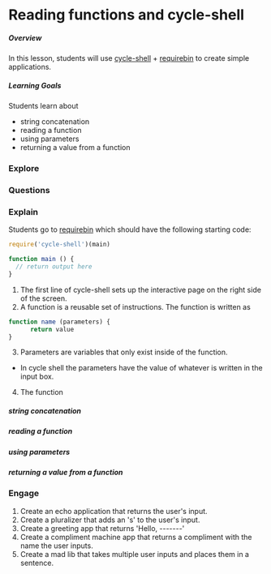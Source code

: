 # Reading functions and cycle-shell

##### Overview
In this lesson, students will use [cycle-shell](gitbook) + [requirebin](http://www.requirebin.com) to create simple applications.

##### Learning Goals
Students learn about
  - string concatenation
  - reading a function
  - using parameters
  - returning a value from a function

### Explore

### Questions

### Explain
Students go to [requirebin](http://requirebin.com/?gist=23f4f40c24828a632b0a) which should have the following starting code:
```js
require('cycle-shell')(main)

function main () {
  // return output here
}
```
1. The first line of cycle-shell sets up the interactive page on the right side of the screen.
2. A function is a reusable set of instructions. The function is written as
```js
function name (parameters) {
      return value
}
```
3. Parameters are variables that only exist inside of the function.
  - In cycle shell the parameters have the value of whatever is written in the input box.
4. The function

##### string concatenation

##### reading a function

##### using parameters

##### returning a value from a function

### Engage

1. Create an echo application that returns the user's input.
2. Create a pluralizer that adds an 's' to the user's input.
3. Create a greeting app that returns 'Hello, -------'
4. Create a compliment machine app that returns a compliment with the name the user inputs.
5. Create a mad lib that takes multiple user inputs and places them in a sentence.

